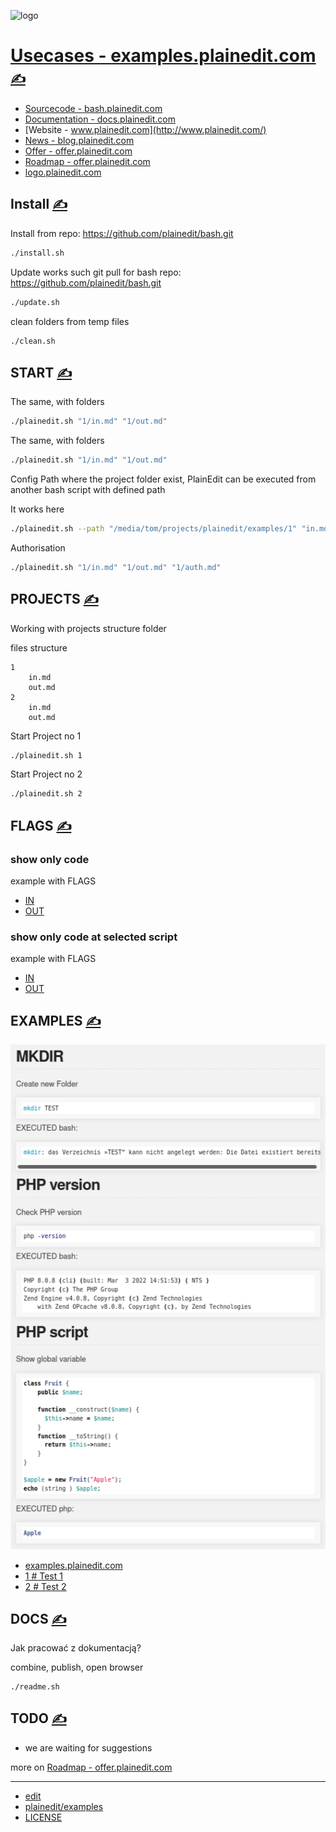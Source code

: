 

![logo](http://logo.plainedit.com/2/cover.png)

# [Usecases - examples.plainedit.com](http://examples.plainedit.com/) [<span style='font-size:20px;'>&#x270D;</span>](https://github.com/plainedit/examples/edit/main/DOCS/MENU.md)

+ [Sourcecode - bash.plainedit.com](http://bash.plainedit.com/)
+ [Documentation - docs.plainedit.com](http://docs.plainedit.com/)
+ [Website - www.plainedit.com](http://www.plainedit.com/)
+ [News - blog.plainedit.com](http://blog.plainedit.com/)
+ [Offer - offer.plainedit.com](http://offer.plainedit.com/)
+ [Roadmap - offer.plainedit.com](http://roadmap.plainedit.com/)
+ [logo.plainedit.com](https://logo.plainedit.com/)



## Install [<span style='font-size:20px;'>&#x270D;</span>](https://github.com/plainedit/examples/edit/main/DOCS/INSTALL.md)

Install from repo: https://github.com/plainedit/bash.git
```bash
./install.sh
```

Update works such git pull for bash repo: https://github.com/plainedit/bash.git
```bash
./update.sh
```

clean folders from temp files
```bash
./clean.sh
```



## START [<span style='font-size:20px;'>&#x270D;</span>](https://github.com/plainedit/examples/edit/main/DOCS/START.md)


The same, with folders
```bash
./plainedit.sh "1/in.md" "1/out.md" 
```

The same, with folders
```bash
./plainedit.sh "1/in.md" "1/out.md" 
```

Config Path where the project folder exist, PlainEdit can be executed from another bash script with defined path

It works here
```bash
./plainedit.sh --path "/media/tom/projects/plainedit/examples/1" "in.md" "out.md"
```

Authorisation
```bash
./plainedit.sh "1/in.md" "1/out.md" "1/auth.md"
```

## PROJECTS [<span style='font-size:20px;'>&#x270D;</span>](https://github.com/plainedit/bash/edit/main/DOCS/PROJECTS.md)

Working with projects structure folder

files structure
```
1
    in.md
    out.md
2
    in.md
    out.md
```


Start Project no 1
```bash
./plainedit.sh 1
```

Start Project no 2
```bash
./plainedit.sh 2
```




## FLAGS [<span style='font-size:20px;'>&#x270D;</span>](https://github.com/plainedit/bash/edit/main/DOCS/FLAGS.md)

### show only code
example with FLAGS
+ [IN ](../1/in.md)
+ [OUT ](../1/out.md)

### show only code at selected script
example with FLAGS
+ [IN ](2/in.md)
+ [OUT ](2/out.md)




## EXAMPLES [<span style='font-size:20px;'>&#x270D;</span>](https://github.com/plainedit/examples/edit/main/DOCS/EXAMPLES.md)

![example-plainedit.com.png](DOCS/example-plainedit.com.png)



+ [examples.plainedit.com](http://examples.plainedit.com)
+ [1 # Test 1](http://examples.plainedit.com/1)
+ [2 # Test 2](http://examples.plainedit.com/2)


## DOCS [<span style='font-size:20px;'>&#x270D;</span>](https://github.com/plainedit/examples/edit/main/DOCS/DOCS.md)

Jak pracować z dokumentacją?


combine, publish, open browser

```bash
./readme.sh
```




## TODO [<span style='font-size:20px;'>&#x270D;</span>](https://github.com/plainedit/examples/edit/main/DOCS/TODO.md)

+ we are waiting for suggestions

more on [Roadmap - offer.plainedit.com](http://roadmap.plainedit.com/)




---

+ [edit](https://github.com/plainedit/examples/edit/main/README.md)
+ [plainedit/examples](https://github.com/plainedit/examples)
+ [LICENSE](LICENSE)

